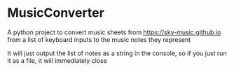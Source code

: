 # MusicConverter
A python project to convert music sheets from https://sky-music.github.io from a list of keyboard inputs to the music notes they represent

It will just output the list of notes as a string in the console, so if you just run it as a file, it will immediately close
